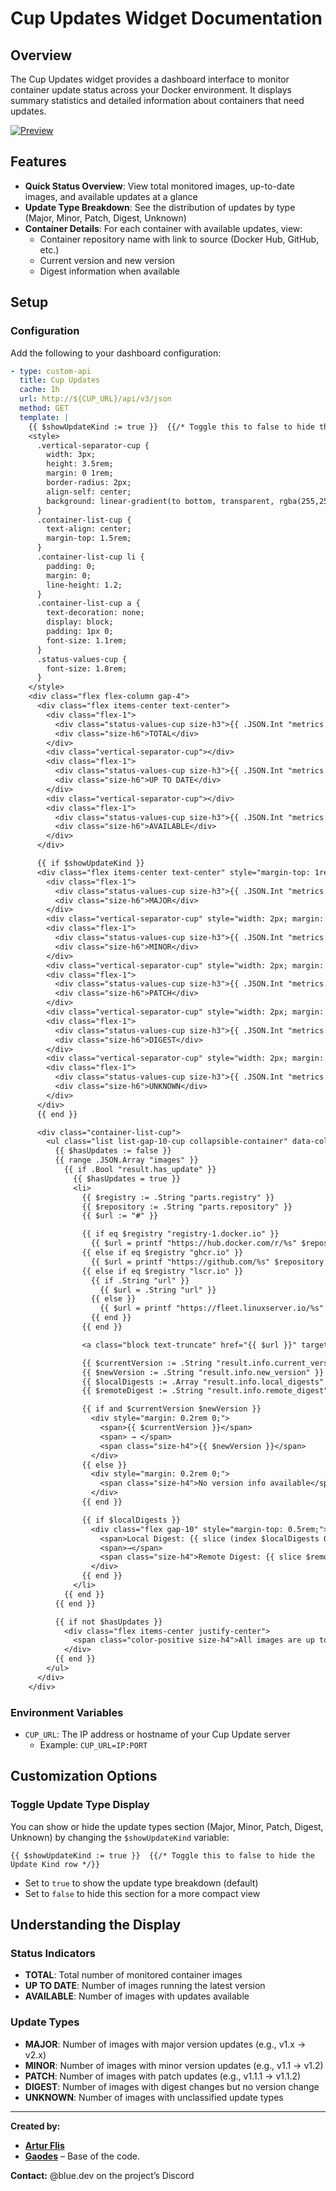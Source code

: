 # Cup Updates Widget Documentation

## Overview

The Cup Updates widget provides a dashboard interface to monitor container update status across your Docker environment. It displays summary statistics and detailed information about containers that need updates.

[![Preview](./preview.png)](./preview.png)
## Features

- **Quick Status Overview**: View total monitored images, up-to-date images, and available updates at a glance
- **Update Type Breakdown**: See the distribution of updates by type (Major, Minor, Patch, Digest, Unknown)
- **Container Details**: For each container with available updates, view:
  - Container repository name with link to source (Docker Hub, GitHub, etc.)
  - Current version and new version
  - Digest information when available

## Setup

### Configuration

Add the following to your dashboard configuration:

```yaml
- type: custom-api
  title: Cup Updates
  cache: 1h
  url: http://${CUP_URL}/api/v3/json
  method: GET
  template: |
    {{ $showUpdateKind := true }}  {{/* Toggle this to false to hide the Update Kind row */}}
    <style>
      .vertical-separator-cup {
        width: 3px;
        height: 3.5rem;
        margin: 0 1rem;
        border-radius: 2px;
        align-self: center;
        background: linear-gradient(to bottom, transparent, rgba(255,255,255,0.05) 20%, rgba(255,255,255,0.05) 80%, transparent);
      }
      .container-list-cup {
        text-align: center;
        margin-top: 1.5rem;
      }
      .container-list-cup li {
        padding: 0;
        margin: 0;
        line-height: 1.2;
      }
      .container-list-cup a {
        text-decoration: none;
        display: block;
        padding: 1px 0;
        font-size: 1.1rem;
      }
      .status-values-cup {
        font-size: 1.8rem;
      }
    </style>
    <div class="flex flex-column gap-4">
      <div class="flex items-center text-center">
        <div class="flex-1">
          <div class="status-values-cup size-h3">{{ .JSON.Int "metrics.monitored_images" }}</div>
          <div class="size-h6">TOTAL</div>
        </div>
        <div class="vertical-separator-cup"></div>
        <div class="flex-1">
          <div class="status-values-cup size-h3">{{ .JSON.Int "metrics.up_to_date" }}</div>
          <div class="size-h6">UP TO DATE</div>
        </div>
        <div class="vertical-separator-cup"></div>
        <div class="flex-1">
          <div class="status-values-cup size-h3">{{ .JSON.Int "metrics.updates_available" }}</div>
          <div class="size-h6">AVAILABLE</div>
        </div>
      </div>

      {{ if $showUpdateKind }}
      <div class="flex items-center text-center" style="margin-top: 1rem;">
        <div class="flex-1">
          <div class="status-values-cup size-h3">{{ .JSON.Int "metrics.major_updates" }}</div>
          <div class="size-h6">MAJOR</div>
        </div>
        <div class="vertical-separator-cup" style="width: 2px; margin: 0 0.25rem;"></div>
        <div class="flex-1">
          <div class="status-values-cup size-h3">{{ .JSON.Int "metrics.minor_updates" }}</div>
          <div class="size-h6">MINOR</div>
        </div>
        <div class="vertical-separator-cup" style="width: 2px; margin: 0 0.25rem;"></div>
        <div class="flex-1">
          <div class="status-values-cup size-h3">{{ .JSON.Int "metrics.patch_updates" }}</div>
          <div class="size-h6">PATCH</div>
        </div>
        <div class="vertical-separator-cup" style="width: 2px; margin: 0 0.25rem;"></div>
        <div class="flex-1">
          <div class="status-values-cup size-h3">{{ .JSON.Int "metrics.other_updates" }}</div>
          <div class="size-h6">DIGEST</div>
        </div>
        <div class="vertical-separator-cup" style="width: 2px; margin: 0 0.25rem;"></div>
        <div class="flex-1">
          <div class="status-values-cup size-h3">{{ .JSON.Int "metrics.unknown_updates" }}</div>
          <div class="size-h6">UNKNOWN</div>
        </div>
      </div>
      {{ end }}

      <div class="container-list-cup">
        <ul class="list list-gap-10-cup collapsible-container" data-collapse-after="3">
          {{ $hasUpdates := false }}
          {{ range .JSON.Array "images" }}
            {{ if .Bool "result.has_update" }}
              {{ $hasUpdates = true }}
              <li>
                {{ $registry := .String "parts.registry" }}
                {{ $repository := .String "parts.repository" }}
                {{ $url := "#" }}

                {{ if eq $registry "registry-1.docker.io" }}
                  {{ $url = printf "https://hub.docker.com/r/%s" $repository }}
                {{ else if eq $registry "ghcr.io" }}
                  {{ $url = printf "https://github.com/%s" $repository }}
                {{ else if eq $registry "lscr.io" }}
                  {{ if .String "url" }}
                    {{ $url = .String "url" }}
                  {{ else }}
                    {{ $url = printf "https://fleet.linuxserver.io/%s" $repository }}
                  {{ end }}
                {{ end }}

                <a class="block text-truncate" href="{{ $url }}" target="_blank" rel="noreferrer" style="font-size: 1.47rem;">{{ $repository }}</a>

                {{ $currentVersion := .String "result.info.current_version" }}
                {{ $newVersion := .String "result.info.new_version" }}
                {{ $localDigests := .Array "result.info.local_digests" }}
                {{ $remoteDigest := .String "result.info.remote_digest" }}

                {{ if and $currentVersion $newVersion }}
                  <div style="margin: 0.2rem 0;">
                    <span>{{ $currentVersion }}</span>
                    <span> → </span>
                    <span class="size-h4">{{ $newVersion }}</span>
                  </div>
                {{ else }}
                  <div style="margin: 0.2rem 0;">
                    <span class="size-h4">No version info available</span>
                  </div>
                {{ end }}

                {{ if $localDigests }}
                  <div class="flex gap-10" style="margin-top: 0.5rem;">
                    <span>Local Digest: {{ slice (index $localDigests 0) 0 4 }}</span>
                    <span>→</span>
                    <span class="size-h4">Remote Digest: {{ slice $remoteDigest 0 4 }}</span>
                  </div>
                {{ end }}
              </li>
            {{ end }}
          {{ end }}

          {{ if not $hasUpdates }}
            <div class="flex items-center justify-center">
              <span class="color-positive size-h4">All images are up to date!</span>
            </div>
          {{ end }}
        </ul>
      </div>
    </div>

```

### Environment Variables

- `CUP_URL`: The IP address or hostname of your Cup Update server
  - Example: `CUP_URL=IP:PORT`

## Customization Options

### Toggle Update Type Display

You can show or hide the update types section (Major, Minor, Patch, Digest, Unknown) by changing the `$showUpdateKind` variable:

```
{{ $showUpdateKind := true }}  {{/* Toggle this to false to hide the Update Kind row */}}
```

- Set to `true` to show the update type breakdown (default)
- Set to `false` to hide this section for a more compact view

## Understanding the Display

### Status Indicators

- **TOTAL**: Total number of monitored container images
- **UP TO DATE**: Number of images running the latest version
- **AVAILABLE**: Number of images with updates available

### Update Types

- **MAJOR**: Number of images with major version updates (e.g., v1.x → v2.x)
- **MINOR**: Number of images with minor version updates (e.g., v1.1 → v1.2)
- **PATCH**: Number of images with patch updates (e.g., v1.1.1 → v1.1.2)
- **DIGEST**: Number of images with digest changes but no version change
- **UNKNOWN**: Number of images with unclassified update types

<hr>

**Created by:**
- [**Artur Flis**](https://github.com/panonim)
- [**Gaodes**](https://github.com/gaodes) – Base of the code.

**Contact:** @blue.dev on the project’s Discord
